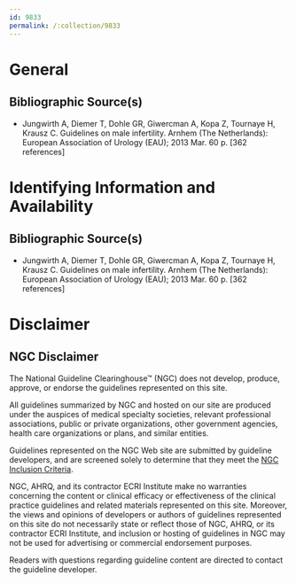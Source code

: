 ```yaml
---
id: 9833
permalink: /:collection/9833
---
```


# General

## Bibliographic Source(s)

- Jungwirth A, Diemer T, Dohle GR, Giwercman A, Kopa Z, Tournaye H, Krausz C. Guidelines on male infertility. Arnhem (The Netherlands): European Association of Urology (EAU); 2013 Mar. 60 p. [362 references]

# Identifying Information and Availability

## Bibliographic Source(s)

- Jungwirth A, Diemer T, Dohle GR, Giwercman A, Kopa Z, Tournaye H, Krausz C. Guidelines on male infertility. Arnhem (The Netherlands): European Association of Urology (EAU); 2013 Mar. 60 p. [362 references]

# Disclaimer

## NGC Disclaimer

The National Guideline Clearinghouse™ (NGC) does not develop, produce, approve, or endorse the guidelines represented on this site.

All guidelines summarized by NGC and hosted on our site are produced under the auspices of medical specialty societies, relevant professional associations, public or private organizations, other government agencies, health care organizations or plans, and similar entities.

Guidelines represented on the NGC Web site are submitted by guideline developers, and are screened solely to determine that they meet the [NGC Inclusion Criteria](/help-and-about/summaries/inclusion-criteria).

NGC, AHRQ, and its contractor ECRI Institute make no warranties concerning the content or clinical efficacy or effectiveness of the clinical practice guidelines and related materials represented on this site. Moreover, the views and opinions of developers or authors of guidelines represented on this site do not necessarily state or reflect those of NGC, AHRQ, or its contractor ECRI Institute, and inclusion or hosting of guidelines in NGC may not be used for advertising or commercial endorsement purposes.

Readers with questions regarding guideline content are directed to contact the guideline developer.

